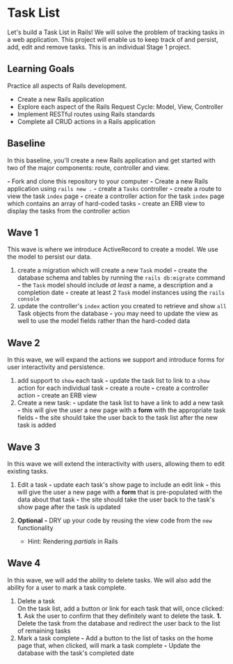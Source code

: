 # Task List
Let's build a Task List in Rails! We will solve the problem of tracking tasks in a web application. This project will enable us to keep track of and persist, add, edit and remove tasks. This is an individual Stage 1 project.

## Learning Goals
Practice all aspects of Rails development.
- Create a new Rails application
- Explore each aspect of the Rails Request Cycle: Model, View, Controller
- Implement RESTful routes using Rails standards
- Complete all CRUD actions in a Rails application

## Baseline
In this baseline, you'll create a new Rails application and get started with two of the major components: route, controller and view.

**-** Fork and clone this repository to your computer
**-** Create a new Rails application using `rails new .`
  **-** create a `Tasks` controller
  **-** create a route to view the task `index` page
  **-** create a controller action for the task `index` page which contains an array of hard-coded tasks
  **-** create an ERB view to display the tasks from the controller action


## Wave 1
This wave is where we introduce ActiveRecord to create a model. We use the model to persist our data.

1. create a migration which will create a new `Task` model
    **-** create the database schema and tables by running the `rails db:migrate` command
    **-** the `Task` model should include _at least_ a name, a description and a completion date
    **-** create at least 2 `Task` model instances using the `rails console`
1. update the controller's `index` action you created to retrieve and show `all` Task objects from the database
    **-** you may need to update the view as well to use the model fields rather than the hard-coded data



## Wave 2
In this wave, we will expand the actions we support and introduce forms for user interactivity and persistence.

1. add support to `show` each task
    **-** update the task list to link to a `show` action for each individual task
    **-** create a route
    **-** create a controller action
    **-** create an ERB view
1. Create a new task:
    **-** update the task list to have a link to add a new task
      **-** this will give the user a new page with a **form** with the appropriate task fields
      **-** the site should take the user back to the task list after the new task is added



## Wave 3
In this wave we will extend the interactivity with users, allowing them to edit existing tasks.

1. Edit a task
    **-** update each task's show page to include an edit link
      **-** this will give the user a new page with a **form** that is pre-populated with the data about that task
      **-** the site should take the user back to the task's show page after the task is updated

1. **Optional**
  **-** DRY up your code by reusing the view code from the `new` functionality
    - Hint: Rendering _partials_ in Rails



## Wave 4
In this wave, we will add the ability to delete tasks. We will also add the ability for a user to mark a task complete.

1. Delete a task  
    On the task list, add a button or link for each task that will, once clicked:
    **1.** Ask the user to confirm that they definitely want to delete the task.
    **1.** Delete the task from the database and redirect the user back to the list of remaining tasks
1. Mark a task complete
    **-** Add a button to the list of tasks on the home page that, when clicked, will mark a task complete
    **-** Update the database with the task's completed date
